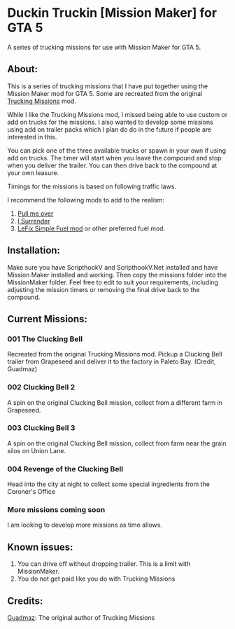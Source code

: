 # Duckin Truckin [Mission Maker] for GTA 5
A series of trucking missions for use with Mission Maker for GTA 5. 

## About: ##
This is a series of trucking missions that I have put together using the Mission Maker mod for GTA 5. Some are recreated from the original [Trucking Missions](https://www.gta5-mods.com/scripts/trucking-missions) mod.

While I like the Trucking Missions mod, I missed being able to use custom or add on trucks for the missions. I also wanted to develop some missions using add on trailer packs which I plan do do in the future if people are interested in this. 

You can pick one of the three available trucks or spawn in your own if using add on trucks. The timer will start when you leave the compound and stop when you deliver the trailer. You can then drive back to the compound at your own leasure.  

Timings for the missions is based on following traffic laws. 

I recommend the following mods to add to the realism: 
 
1. [Pull me over](https://www.gta5-mods.com/scripts/pull-me-over-0-8) 
2. [I Surrender](https://www.gta5-mods.com/scripts/i-surrender)
3. [LeFix Simple Fuel mod](https://www.gta5-mods.com/scripts/lefix-simple-fuel) or other preferred fuel mod.

## Installation: ##
Make sure you have ScripthookV and ScripthookV.Net installed and have Mission Maker installed and working. 
Then copy the missions folder into the MissionMaker folder. 
Feel free to edit to suit your requirements, including adjusting the mission timers or removing the final drive back to the compound.  

## Current Missions: ##

### 001 The Clucking Bell ###
Recreated from the original Trucking Missions mod. Pickup a Clucking Bell trailer from Grapeseed and deliver it to the factory in Paleto Bay. (Credit, Guadmaz)

### 002 Clucking Bell 2 ###
A spin on the original Clucking Bell mission, collect from a different farm in Grapeseed.

### 003 Clucking Bell 3 ###
A spin on the original Clucking Bell mission, collect from farm near the grain silos on Union Lane.

### 004 Revenge of the Clucking Bell ###
Head into the city at night to collect some special ingredients from the Coroner's Office

### More missions coming soon ###
I am looking to develop more missions as time allows. 

## Known issues: ##

1. You can drive off without dropping trailer. This is a limit with MissionMaker.
2. You do not get paid like you do with Trucking Missions

## Credits: ##
[Guadmaz](https://www.gta5-mods.com/users/Guadmaz): The original author of Trucking Missions
